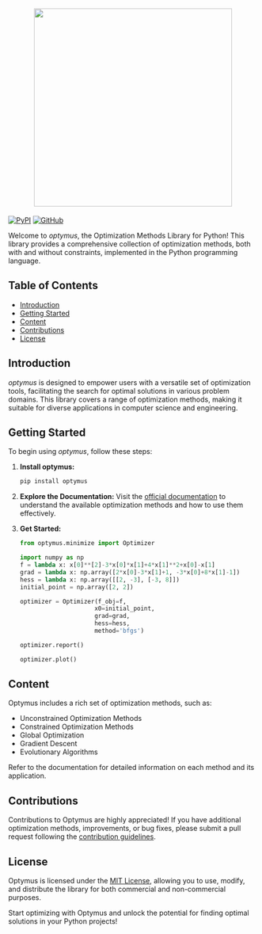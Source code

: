 <h1 align="center">
<img src="logo.png" width="400">
</h1>

[![PyPI](https://img.shields.io/pypi/v/optymus)](https://pypi.org/project/optymus/)
[![GitHub](https://img.shields.io/github/license/kleyt0n/optymus)](https://github.com/kleyt0n/optymus/blob/master/LICENSE)

Welcome to _optymus_, the Optimization Methods Library for Python! This library provides a comprehensive collection of optimization methods, both with and without constraints, implemented in the Python programming language.

## Table of Contents

- [Introduction](#introduction)
- [Getting Started](#getting-started)
- [Content](#content)
- [Contributions](#contributions)
- [License](#license)

## Introduction

_optymus_ is designed to empower users with a versatile set of optimization tools, facilitating the search for optimal solutions in various problem domains. This library covers a range of optimization methods, making it suitable for diverse applications in computer science and engineering.

## Getting Started

To begin using _optymus_, follow these steps:

1. **Install optymus:**
   ```bash
   pip install optymus
   ```

2. **Explore the Documentation:**
   Visit the [official documentation](https://optymus-docs.readthedocs.com) to understand the available optimization methods and how to use them effectively.

3. **Get Started:**
   ```python
   from optymus.minimize import Optimizer
   
   import numpy as np
   f = lambda x: x[0]**[2]-3*x[0]*x[1]+4*x[1]**2+x[0]-x[1]
   grad = lambda x: np.array([2*x[0]-3*x[1]+1, -3*x[0]+8*x[1]-1])
   hess = lambda x: np.array([[2, -3], [-3, 8]])
   initial_point = np.array([2, 2])

   optimizer = Optimizer(f_obj=f,
                        x0=initial_point,
                        grad=grad,
                        hess=hess,
                        method='bfgs')
   
   optimizer.report()

   optimizer.plot()
   ```

## Content

Optymus includes a rich set of optimization methods, such as:

- Unconstrained Optimization Methods
- Constrained Optimization Methods
- Global Optimization
- Gradient Descent
- Evolutionary Algorithms

Refer to the documentation for detailed information on each method and its application.

## Contributions

Contributions to Optymus are highly appreciated! If you have additional optimization methods, improvements, or bug fixes, please submit a pull request following the [contribution guidelines](CONTRIBUTING.md).

## License

Optymus is licensed under the [MIT License](LICENSE), allowing you to use, modify, and distribute the library for both commercial and non-commercial purposes.

Start optimizing with Optymus and unlock the potential for finding optimal solutions in your Python projects!